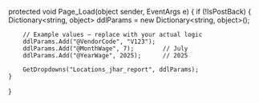 protected void Page_Load(object sender, EventArgs e)
{
    if (!IsPostBack)
    {
        Dictionary<string, object> ddlParams = new Dictionary<string, object>();

        // Example values – replace with your actual logic
        ddlParams.Add("@VendorCode", "V123");  
        ddlParams.Add("@MonthWage", 7);        // July
        ddlParams.Add("@YearWage", 2025);      // 2025

        GetDropdowns("Locations_jhar_report", ddlParams);
    }
}
